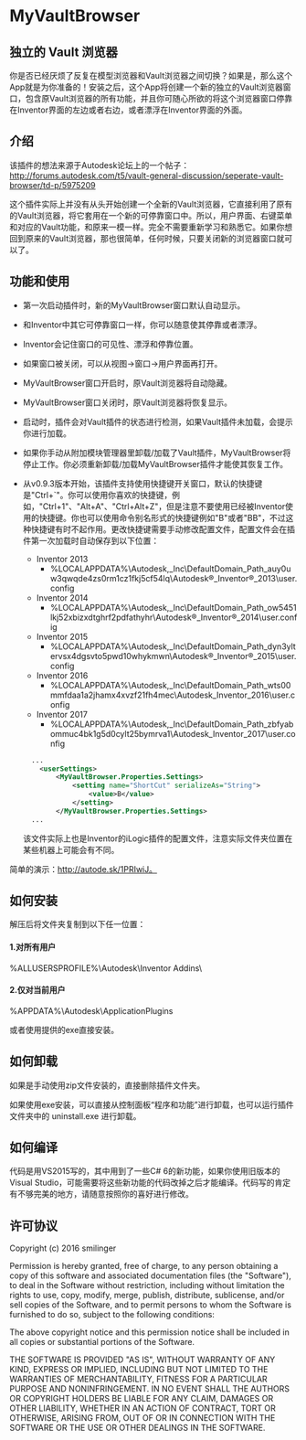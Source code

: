 # MyVaultBrowser

## 独立的 Vault 浏览器
你是否已经厌烦了反复在模型浏览器和Vault浏览器之间切换？如果是，那么这个App就是为你准备的！安装之后，这个App将创建一个新的独立的Vault浏览器窗口，包含原Vault浏览器的所有功能，并且你可随心所欲的将这个浏览器窗口停靠在Inventor界面的左边或者右边，或者漂浮在Inventor界面的外面。

## 介绍
该插件的想法来源于Autodesk论坛上的一个帖子：
http://forums.autodesk.com/t5/vault-general-discussion/seperate-vault-browser/td-p/5975209

这个插件实际上并没有从头开始创建一个全新的Vault浏览器，它直接利用了原有的Vault浏览器，将它套用在一个新的可停靠窗口中。所以，用户界面、右键菜单和对应的Vault功能，和原来一模一样。完全不需要重新学习和熟悉它。如果你想回到原来的Vault浏览器，那也很简单，任何时候，只要关闭新的浏览器窗口就可以了。

## 功能和使用

* 第一次启动插件时，新的MyVaultBrowser窗口默认自动显示。
* 和Inventor中其它可停靠窗口一样，你可以随意使其停靠或者漂浮。
* Inventor会记住窗口的可见性、漂浮和停靠位置。
* 如果窗口被关闭，可以从视图->窗口->用户界面再打开。
* MyVaultBrowser窗口开启时，原Vault浏览器将自动隐藏。
* MyVaultBrowser窗口关闭时，原Vault浏览器将恢复显示。
* 启动时，插件会对Vault插件的状态进行检测，如果Vault插件未加载，会提示你进行加载。
* 如果你手动从附加模块管理器里卸载/加载了Vault插件，MyVaultBrowser将停止工作。你必须重新卸载/加载MyVaultBrowser插件才能使其恢复工作。
* 从v0.9.3版本开始，该插件支持使用快捷键开关窗口，默认的快捷键是"Ctrl+`"。你可以使用你喜欢的快捷键，例如，"Ctrl+1"、"Alt+A"、"Ctrl+Alt+Z"，但是注意不要使用已经被Inventor使用的快捷键。你也可以使用命令别名形式的快捷键例如"B"或者"BB"，不过这种快捷键有时不起作用。更改快捷键需要手动修改配置文件，配置文件会在插件第一次加载时自动保存到以下位置：
  * Inventor 2013
    * %LOCALAPPDATA%\Autodesk,_Inc\DefaultDomain_Path_auy0uw3qwqde4zs0rm1cz1fkj5cf54lq\Autodesk®_Inventor®_2013\user.config
  * Inventor 2014
    * %LOCALAPPDATA%\Autodesk,_Inc\DefaultDomain_Path_ow5451lkj52xbizxdtghrf2pdfathyhr\Autodesk®_Inventor®_2014\user.config
  * Inventor 2015
    * %LOCALAPPDATA%\Autodesk,_Inc\DefaultDomain_Path_dyn3yltervsx4dgsvto5pwd10whykmwn\Autodesk®_Inventor®_2015\user.config
  * Inventor 2016
    * %LOCALAPPDATA%\Autodesk,_Inc\DefaultDomain_Path_wts00mmfdaa1a2jhamx4xvzf21fh4mec\Autodesk_Inventor_2016\user.config
  * Inventor 2017
    * %LOCALAPPDATA%\Autodesk,_Inc\DefaultDomain_Path_zbfyabommuc4bk1g5d0cylt25bymrva1\Autodesk_Inventor_2017\user.config

  ```xml
    ...
      <userSettings>
          <MyVaultBrowser.Properties.Settings>
              <setting name="ShortCut" serializeAs="String">
                  <value>B</value>
              </setting>
          </MyVaultBrowser.Properties.Settings>
    ...
  ```
  该文件实际上也是Inventor的iLogic插件的配置文件，注意实际文件夹位置在某些机器上可能会有不同。

简单的演示：http://autode.sk/1PRIwiJ。

## 如何安装
解压后将文件夹复制到以下任一位置：
#### 1.对所有用户
%ALLUSERSPROFILE%\Autodesk\Inventor Addins\
#### 2.仅对当前用户
%APPDATA%\Autodesk\ApplicationPlugins

或者使用提供的exe直接安装。

## 如何卸载
如果是手动使用zip文件安装的，直接删除插件文件夹。

如果使用exe安装，可以直接从控制面板“程序和功能”进行卸载，也可以运行插件文件夹中的 uninstall.exe 进行卸载。

## 如何编译
代码是用VS2015写的，其中用到了一些C# 6的新功能，如果你使用旧版本的Visual Studio，可能需要将这些新功能的代码改掉之后才能编译。代码写的肯定有不够完美的地方，请随意按照你的喜好进行修改。

## 许可协议
Copyright (c) 2016 smilinger

Permission is hereby granted, free of charge, to any person obtaining a copy of this software and associated documentation files (the "Software"), to deal in the Software without restriction, including without limitation the rights to use, copy, modify, merge, publish, distribute, sublicense, and/or sell copies of the Software, and to permit persons to whom the Software is furnished to do so, subject to the following conditions:

The above copyright notice and this permission notice shall be included in all copies or substantial portions of the Software.

THE SOFTWARE IS PROVIDED "AS IS", WITHOUT WARRANTY OF ANY KIND, EXPRESS OR IMPLIED, INCLUDING BUT NOT LIMITED TO THE WARRANTIES OF MERCHANTABILITY, FITNESS FOR A PARTICULAR PURPOSE AND NONINFRINGEMENT. IN NO EVENT SHALL THE AUTHORS OR COPYRIGHT HOLDERS BE LIABLE FOR ANY CLAIM, DAMAGES OR OTHER LIABILITY, WHETHER IN AN ACTION OF CONTRACT, TORT OR OTHERWISE, ARISING FROM, OUT OF OR IN CONNECTION WITH THE SOFTWARE OR THE USE OR OTHER DEALINGS IN THE SOFTWARE.
